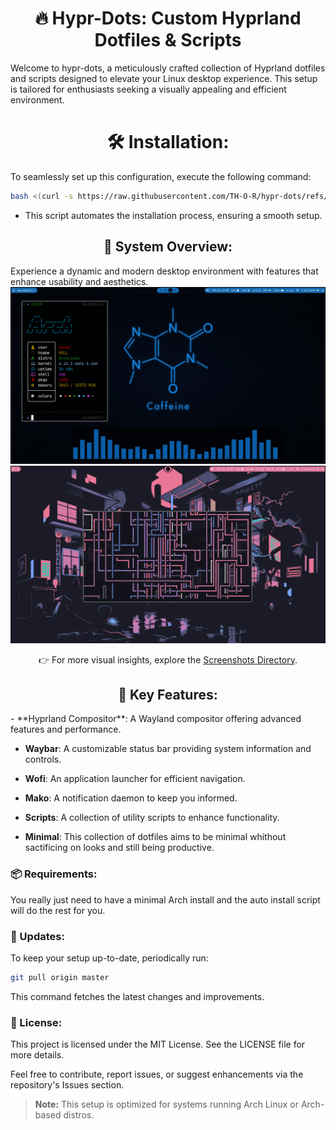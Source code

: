 <h1 align="center">🔥 Hypr-Dots: Custom Hyprland Dotfiles & Scripts</h1>
Welcome to hypr-dots, a meticulously crafted collection of Hyprland dotfiles and scripts designed to elevate your Linux desktop experience. This setup is tailored for enthusiasts seeking a visually appealing and efficient environment.

<h1 align="center">🛠️ Installation:</h1>
To seamlessly set up this configuration, execute the following command:

```bash
bash <(curl -s https://raw.githubusercontent.com/TH-O-R/hypr-dots/refs/heads/master/install.sh)
```
- This script automates the installation process, ensuring a smooth setup.

<h2 align="center">🌟 System Overview:</h2>
Experience a dynamic and modern desktop environment with features that enhance usability and aesthetics.
<img src="SS/SS10.png">
<img src="SS/SS14.png">
<p align="center">
  👉 For more visual insights, explore the 
  <a href="https://github.com/TH-O-R/hypr-dots/tree/master/SS">Screenshots Directory</a>.
</p>

<h2 align="center">🧩 Key Features:</h2>
- **Hyprland Compositor**: A Wayland compositor offering advanced features and performance.

- **Waybar**: A customizable status bar providing system information and controls.

- **Wofi**: An application launcher for efficient navigation.

- **Mako**: A notification daemon to keep you informed.

- **Scripts**: A collection of utility scripts to enhance functionality.

- __Minimal__: This collection of dotfiles aims to be minimal whithout sactificing on looks and still being productive.

<h3>📦 Requirements:</h3>
You really just need to have a minimal Arch install and the auto install script will do the rest for you.

<h3>🔄 Updates:</h3>
To keep your setup up-to-date, periodically run:

```bash
git pull origin master
```
This command fetches the latest changes and improvements.

<h3>📝 License:</h3>
This project is licensed under the MIT License. See the LICENSE file for more details.

Feel free to contribute, report issues, or suggest enhancements via the repository's Issues section.

> **Note:** This setup is optimized for systems running Arch Linux or Arch-based distros.
